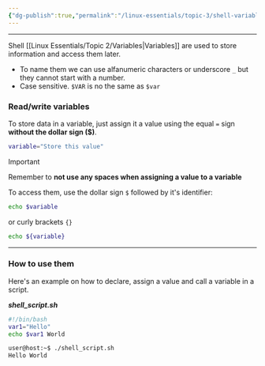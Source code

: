 ```yaml
---
{"dg-publish":true,"permalink":"/linux-essentials/topic-3/shell-variables/","noteIcon":"1"}
---
```


---
Shell [[Linux Essentials/Topic 2/Variables\|Variables]] are used to store information and access them later.
- To name them we can use alfanumeric characters or underscore `_` but they cannot start with a number.
- Case sensitive. `$VAR` is no the same as `$var`

### Read/write variables
To store data in a variable, just assign it a value using the equal `=` sign **without the dollar sign ($)**.

```bash
variable="Store this value"
```

>[!Important]
>Remember to **not use any spaces when assigning a value to a variable**

To access them, use the dollar sign `$` followed by it's identifier:
```bash
echo $variable
```

or curly brackets `{}`
```bash
echo ${variable}
```

---
### How to use them

Here's an example on how to declare, assign a value and call a variable in a script.

___shell_script.sh___
```bash
#!/bin/bash
var1="Hello"
echo $var1 World
```

```bash
user@host:~$ ./shell_script.sh
Hello World
```

